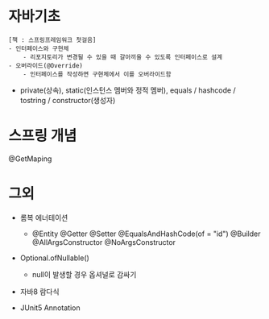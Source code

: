 # 자바기초
```
[책 : 스프링프레임워크 첫걸음]
- 인터페이스와 구현체
    - 리포지토리가 변경될 수 있을 때 갈아끼울 수 있도록 인터페이스로 설계
- 오버라이드(@Override)
    - 인터페이스를 작성하면 구현체에서 이를 오버라이드함
```
- private(상속), static(인스턴스 멤버와 정적 멤버), equals / hashcode / tostring / constructor(생성자)


# 스프링 개념
@GetMaping

# 그외
- 롬복 에너테이션
    - @Entity @Getter @Setter @EqualsAndHashCode(of = "id")
@Builder @AllArgsConstructor @NoArgsConstructor

- Optional.ofNullable()
    - null이 발생할 경우 옵셔널로 감싸기
- 자바8 람다식

- JUnit5 Annotation


